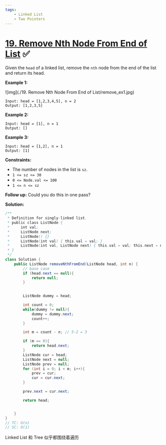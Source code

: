 ```yaml
---
tags:
    - Linked List
    - Two Pointers
---
```


# [19. Remove Nth Node From End of List](https://leetcode.com/problems/remove-nth-node-from-end-of-list/) ✅

Given the `head` of a linked list, remove the `nth` node from the end of the list and return its head. 

**Example 1:**

![img](./19. Remove Nth Node From End of List/remove_ex1.jpg)

```
Input: head = [1,2,3,4,5], n = 2
Output: [1,2,3,5]
```

**Example 2:**

```
Input: head = [1], n = 1
Output: []
```

**Example 3:**

```
Input: head = [1,2], n = 1
Output: [1]
```

 

**Constraints:**

- The number of nodes in the list is `sz`.
- `1 <= sz <= 30`
- `0 <= Node.val <= 100`
- `1 <= n <= sz`

 

**Follow up:** Could you do this in one pass?



**Solution:**

```java
/**
 * Definition for singly-linked list.
 * public class ListNode {
 *     int val;
 *     ListNode next;
 *     ListNode() {}
 *     ListNode(int val) { this.val = val; }
 *     ListNode(int val, ListNode next) { this.val = val; this.next = next; }
 * }
 */
class Solution {
    public ListNode removeNthFromEnd(ListNode head, int n) {
        // base case
        if (head.next == null){
            return null;
        }
 

        ListNode dummy = head;

        int count = 0;
        while(dummy != null){
            dummy = dummy.next;
            count++;
        }

        int m = count - n; // 5-2 = 3

        if (m == 0){
            return head.next;
        }
        ListNode cur = head;
        ListNode next = null;
        ListNode prev = null;
        for (int i = 0; i < m; i++){
            prev = cur;
            cur = cur.next; 
        }

        prev.next = cur.next;

        return head;


    }
}
// TC: O(n)
// SC: O(1)
```



Linked List 和 Tree 似乎都围绕着遍历